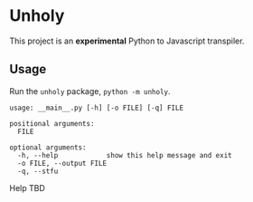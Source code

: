 # Unholy
This project is an **experimental** Python to Javascript transpiler.

## Usage
Run the `unholy` package, `python -m unholy`.

```
usage: __main__.py [-h] [-o FILE] [-q] FILE

positional arguments:
  FILE

optional arguments:
  -h, --help            show this help message and exit
  -o FILE, --output FILE
  -q, --stfu
```
Help TBD